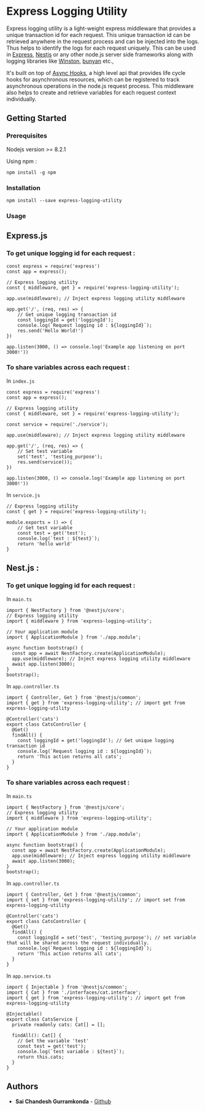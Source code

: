 # Express Logging Utility

Express logging utility is a light-weight express middleware that provides a unique transaction id for each request. This unique transaction id can be retrieved anywhere in the request process and can be injected into the logs. Thus helps to identify the logs for each request uniquely. This can be used in [Express](https://expressjs.com/),  [Nestjs](https://nestjs.com/) or any other node.js server side frameworks along with logging libraries like [Winston](https://www.npmjs.com/package/winston), [bunyan](https://www.npmjs.com/package/bunyan) etc.,

It's built on top of [Async Hooks](https://nodejs.org/api/async_hooks.html), a high level api that provides life cycle hooks for asynchronous resources, which can be registered to track asynchronous operations in the node.js request process. This middleware also helps to create and retrieve variables for each request context individually. 

## Getting Started

### Prerequisites
Nodejs version >= 8.2.1

Using npm :

```
npm install -g npm
```

### Installation

```
npm install --save express-logging-utility
```

### Usage

## Express.js
### To get unique logging id for each request : 
```
const express = require('express')
const app = express();

// Express logging utility
const { middleware, get } = require('express-logging-utility');

app.use(middleware); // Inject express logging utility middleware

app.get('/', (req, res) => {
    // Get unique logging transaction id
    const loggingId = get('loggingId'); 
    console.log(`Request logging id : ${loggingId}`);
    res.send('Hello World!')
})

app.listen(3000, () => console.log('Example app listening on port 3000!'))
```
### To share variables across each request : 
In `index.js`
```
const express = require('express')
const app = express();

// Express logging utility
const { middleware, set } = require('express-logging-utility');

const service = require('./service');

app.use(middleware); // Inject express logging utility middleware

app.get('/', (req, res) => {
    // Set test variable
    set('test', 'testing_purpose');
    res.send(service());
})

app.listen(3000, () => console.log('Example app listening on port 3000!'))
```
In `service.js`
```
// Express logging utility
const { get } = require('express-logging-utility');

module.exports = () => {
    // Get test variable
    const test = get('test'); 
    console.log(`test : ${test}`);
    return 'hello world'
}
```

## Nest.js : 

### To get unique logging id for each request : 

In `main.ts`
```
import { NestFactory } from '@nestjs/core';
// Express logging utility
import { middleware } from 'express-logging-utility';

// Your application module
import { ApplicationModule } from './app.module';

async function bootstrap() {
  const app = await NestFactory.create(ApplicationModule);
  app.use(middleware); // Inject express logging utility middleware
  await app.listen(3000);
}
bootstrap();
```
In `app.controller.ts`
```
import { Controller, Get } from '@nestjs/common';
import { get } from 'express-logging-utility'; // import get from express-logging-utility

@Controller('cats')
export class CatsController {
  @Get()
  findAll() {
    const loggingId = get('loggingId'); // Get unique logging transaction id
    console.log(`Request logging id : ${loggingId}`);
    return 'This action returns all cats';
  }
}

```
### To share variables across each request : 

In `main.ts`
```
import { NestFactory } from '@nestjs/core';
// Express logging utility
import { middleware } from 'express-logging-utility';

// Your application module
import { ApplicationModule } from './app.module';

async function bootstrap() {
  const app = await NestFactory.create(ApplicationModule);
  app.use(middleware); // Inject express logging utility middleware
  await app.listen(3000);
}
bootstrap();
```
In `app.controller.ts`
```
import { Controller, Get } from '@nestjs/common';
import { set } from 'express-logging-utility'; // import set from express-logging-utility

@Controller('cats')
export class CatsController {
  @Get()
  findAll() {
    const loggingId = set('test', 'testing_purpose'); // set variable that will be shared across the request individually.
    console.log(`Request logging id : ${loggingId}`);
    return 'This action returns all cats';
  }
}

```
In `app.service.ts`
```
import { Injectable } from '@nestjs/common';
import { Cat } from './interfaces/cat.interface';
import { get } from 'express-logging-utility'; // import get from express-logging-utility

@Injectable()
export class CatsService {
  private readonly cats: Cat[] = [];

  findAll(): Cat[] {
    // Get the variable 'test'
    const test = get('test'); 
    console.log(`test variable : ${test}`);
    return this.cats;
  }
}

```
## Authors

* **Sai Chandesh Gurramkonda** - [Github](https://github.com/saichandesh)
